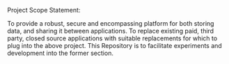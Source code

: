 Project Scope Statement:

To provide a robust, secure and encompassing platform for both storing data, and sharing it between applications.
To replace existing paid, third party, closed source applications with suitable replacements for which to plug into the above project.
This Repository is to facilitate experiments and development into the former section.
